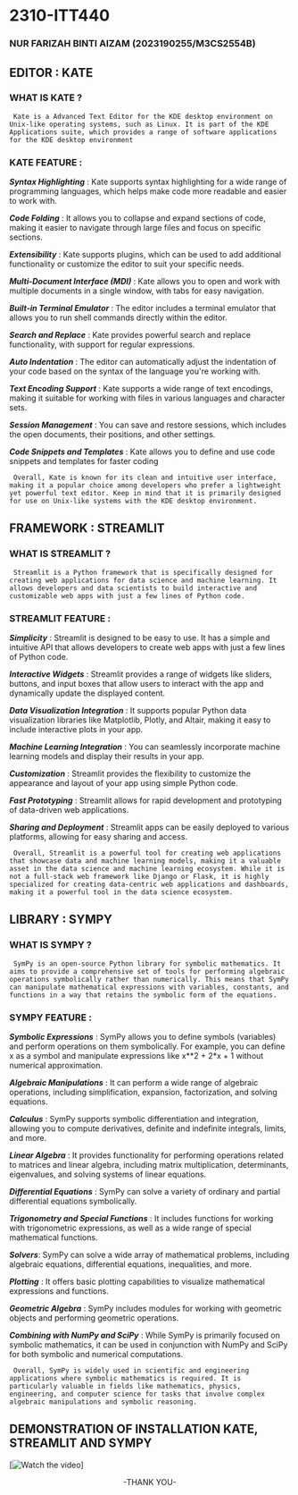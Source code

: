 # 2310-ITT440

### NUR FARIZAH BINTI AIZAM (2023190255/M3CS2554B)

## EDITOR : KATE

### WHAT IS KATE ?

     Kate is a Advanced Text Editor for the KDE desktop environment on Unix-like operating systems, such as Linux. It is part of the KDE Applications suite, which provides a range of software applications for the KDE desktop environment

### KATE FEATURE :

_**Syntax Highlighting**_ : Kate supports syntax highlighting for a wide range of programming languages, which helps make code more readable and easier to work with.

_**Code Folding**_ : It allows you to collapse and expand sections of code, making it easier to navigate through large files and focus on specific sections.

_**Extensibility**_ : Kate supports plugins, which can be used to add additional functionality or customize the editor to suit your specific needs.

_**Multi-Document Interface (MDI)**_ : Kate allows you to open and work with multiple documents in a single window, with tabs for easy navigation.

_**Built-in Terminal Emulator**_ : The editor includes a terminal emulator that allows you to run shell commands directly within the editor.

_**Search and Replace**_ : Kate provides powerful search and replace functionality, with support for regular expressions.

_**Auto Indentation**_ : The editor can automatically adjust the indentation of your code based on the syntax of the language you're working with.

_**Text Encoding Support**_ : Kate supports a wide range of text encodings, making it suitable for working with files in various languages and character sets.

_**Session Management**_ : You can save and restore sessions, which includes the open documents, their positions, and other settings.

_**Code Snippets and Templates**_ : Kate allows you to define and use code snippets and templates for faster coding

     Overall, Kate is known for its clean and intuitive user interface, making it a popular choice among developers who prefer a lightweight yet powerful text editor. Keep in mind that it is primarily designed for use on Unix-like systems with the KDE desktop environment.

## FRAMEWORK : STREAMLIT

### WHAT IS STREAMLIT ?

     Streamlit is a Python framework that is specifically designed for creating web applications for data science and machine learning. It allows developers and data scientists to build interactive and customizable web apps with just a few lines of Python code. 

### STREAMLIT FEATURE :

_**Simplicity**_ : Streamlit is designed to be easy to use. It has a simple and intuitive API that allows developers to create web apps with just a few lines of Python code.

_**Interactive Widgets**_ : Streamlit provides a range of widgets like sliders, buttons, and input boxes that allow users to interact with the app and dynamically update the displayed content.

_**Data Visualization Integration**_ : It supports popular Python data visualization libraries like Matplotlib, Plotly, and Altair, making it easy to include interactive plots in your app.

_**Machine Learning Integration**_ : You can seamlessly incorporate machine learning models and display their results in your app.

_**Customization**_ : Streamlit provides the flexibility to customize the appearance and layout of your app using simple Python code.

_**Fast Prototyping**_ : Streamlit allows for rapid development and prototyping of data-driven web applications.

_**Sharing and Deployment**_ : Streamlit apps can be easily deployed to various platforms, allowing for easy sharing and access.

     Overall, Streamlit is a powerful tool for creating web applications that showcase data and machine learning models, making it a valuable asset in the data science and machine learning ecosystem. While it is not a full-stack web framework like Django or Flask, it is highly specialized for creating data-centric web applications and dashboards, making it a powerful tool in the data science ecosystem.


## LIBRARY : SYMPY

### WHAT IS SYMPY ?

     SymPy is an open-source Python library for symbolic mathematics. It aims to provide a comprehensive set of tools for performing algebraic operations symbolically rather than numerically. This means that SymPy can manipulate mathematical expressions with variables, constants, and functions in a way that retains the symbolic form of the equations.

### SYMPY FEATURE :

_**Symbolic Expressions**_ : SymPy allows you to define symbols (variables) and perform operations on them symbolically. For example, you can define x as a symbol and manipulate expressions like x**2 + 2*x + 1 without numerical approximation.

_**Algebraic Manipulations**_ : It can perform a wide range of algebraic operations, including simplification, expansion, factorization, and solving equations.

_**Calculus**_ : SymPy supports symbolic differentiation and integration, allowing you to compute derivatives, definite and indefinite integrals, limits, and more.

_**Linear Algebra**_ : It provides functionality for performing operations related to matrices and linear algebra, including matrix multiplication, determinants, eigenvalues, and solving systems of linear equations.

_**Differential Equations**_ : SymPy can solve a variety of ordinary and partial differential equations symbolically.

_**Trigonometry and Special Functions**_ : It includes functions for working with trigonometric expressions, as well as a wide range of special mathematical functions.

_**Solvers**_: SymPy can solve a wide array of mathematical problems, including algebraic equations, differential equations, inequalities, and more.

_**Plotting**_ : It offers basic plotting capabilities to visualize mathematical expressions and functions.

_**Geometric Algebra**_ : SymPy includes modules for working with geometric objects and performing geometric operations.

_**Combining with NumPy and SciPy**_ : While SymPy is primarily focused on symbolic mathematics, it can be used in conjunction with NumPy and SciPy for both symbolic and numerical computations.

     Overall, SymPy is widely used in scientific and engineering applications where symbolic mathematics is required. It is particularly valuable in fields like mathematics, physics, engineering, and computer science for tasks that involve complex algebraic manipulations and symbolic reasoning.

## DEMONSTRATION OF INSTALLATION KATE, STREAMLIT AND SYMPY
[![Watch the video](https://youtu.be/fgrdINMAwx4)]

<p align='center'>
       -THANK YOU-
</p>
